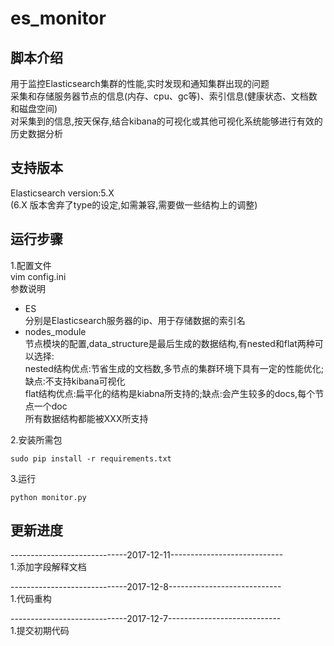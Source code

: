 # es_monitor
## 脚本介绍
用于监控Elasticsearch集群的性能,实时发现和通知集群出现的问题</br>
采集和存储服务器节点的信息(内存、cpu、gc等)、索引信息(健康状态、文档数和磁盘空间)</br>
对采集到的信息,按天保存,结合kibana的可视化或其他可视化系统能够进行有效的历史数据分析</br>

## 支持版本
Elasticsearch version:5.X</br>
(6.X 版本舍弃了type的设定,如需兼容,需要做一些结构上的调整)</br>

## 运行步骤
1.配置文件</br>
vim config.ini</br>
参数说明</br>
- ES</br>
分别是Elasticsearch服务器的ip、用于存储数据的索引名</br>
- nodes_module</br>
节点模块的配置,data_structure是最后生成的数据结构,有nested和flat两种可以选择:</br>
nested结构优点:节省生成的文档数,多节点的集群环境下具有一定的性能优化;缺点:不支持kibana可视化</br>
flat结构优点:扁平化的结构是kiabna所支持的;缺点:会产生较多的docs,每个节点一个doc</br>
所有数据结构都能被XXX所支持</br>

2.安装所需包

    sudo pip install -r requirements.txt

3.运行

    python monitor.py


## 更新进度
-----------------------------2017-12-11----------------------------
<br/>
1.添加字段解释文档
<br/>

-----------------------------2017-12-8----------------------------
<br/>
1.代码重构
<br/>

-----------------------------2017-12-7----------------------------
<br/>
1.提交初期代码
<br/>
